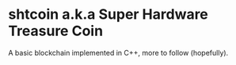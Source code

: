 # shtcoin a.k.a Super Hardware Treasure Coin

A basic blockchain implemented in C++, more to follow (hopefully).
